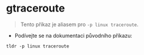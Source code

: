 # gtraceroute

> Tento příkaz je aliasem pro `-p linux traceroute`.

- Podívejte se na dokumentaci původního příkazu:

`tldr -p linux traceroute`
